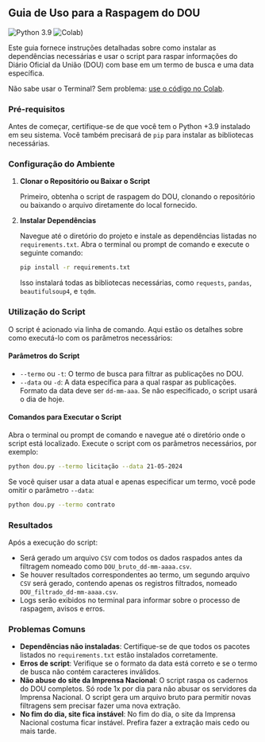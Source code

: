 ## Guia de Uso para a Raspagem do DOU

![Python 3.9](https://img.shields.io/badge/python-%3E%3D3.9-blue)
![Colab](https://img.shields.io/badge/Colab-F9AB00?style=for-the-badge&logo=googlecolab&color=525252))

Este guia fornece instruções detalhadas sobre como instalar as dependências necessárias e usar o script para raspar informações do Diário Oficial da União (DOU) com base em um termo de busca e uma data específica.

Não sabe usar o Terminal? Sem problema: [use o código no Colab](https://colab.research.google.com/drive/15mF8bDk223k_Rn3o-eQMMMWEvNlGsgqC?usp=sharing#scrollTo=UhvOUzCUb8Jf).
### Pré-requisitos

Antes de começar, certifique-se de que você tem o Python +3.9 instalado em seu sistema. Você também precisará de `pip` para instalar as bibliotecas necessárias.

### Configuração do Ambiente

1. **Clonar o Repositório ou Baixar o Script**

   Primeiro, obtenha o script de raspagem do DOU, clonando o repositório ou baixando o arquivo diretamente do local fornecido.

2. **Instalar Dependências**

   Navegue até o diretório do projeto e instale as dependências listadas no `requirements.txt`. Abra o terminal ou prompt de comando e execute o seguinte comando:

   ```bash
   pip install -r requirements.txt
   ```

   Isso instalará todas as bibliotecas necessárias, como `requests`, `pandas`, `beautifulsoup4`, e `tqdm`.

### Utilização do Script

O script é acionado via linha de comando. Aqui estão os detalhes sobre como executá-lo com os parâmetros necessários:

#### Parâmetros do Script

- `--termo` ou `-t`: O termo de busca para filtrar as publicações no DOU.
- `--data` ou `-d`: A data específica para a qual raspar as publicações. Formato da data deve ser `dd-mm-aaa`. Se não especificado, o script usará o dia de hoje.

#### Comandos para Executar o Script

Abra o terminal ou prompt de comando e navegue até o diretório onde o script está localizado. Execute o script com os parâmetros necessários, por exemplo:

```bash
python dou.py --termo licitação --data 21-05-2024
```

Se você quiser usar a data atual e apenas especificar um termo, você pode omitir o parâmetro `--data`:

```bash
python dou.py --termo contrato
```

### Resultados

Após a execução do script:

- Será gerado um arquivo `CSV` com todos os dados raspados antes da filtragem nomeado como `DOU_bruto_dd-mm-aaaa.csv`.
- Se houver resultados correspondentes ao termo, um segundo arquivo `CSV` será gerado, contendo apenas os registros filtrados, nomeado `DOU_filtrado_dd-mm-aaaa.csv`.
- Logs serão exibidos no terminal para informar sobre o processo de raspagem, avisos e erros.

### Problemas Comuns

- **Dependências não instaladas**: Certifique-se de que todos os pacotes listados no `requirements.txt` estão instalados corretamente.
- **Erros de script**: Verifique se o formato da data está correto e se o termo de busca não contém caracteres inválidos.
- **Não abuse do site da Imprensa Nacional**: O script raspa os cadernos do DOU completos. Só rode 1x por dia para não abusar os servidores da Imprensa Nacional. O script gera um arquivo bruto para permitir novas filtragens sem precisar fazer uma nova extração.
- **No fim do dia, site fica instável**: No fim do dia, o site da Imprensa Nacional costuma ficar instável. Prefira fazer a extração mais cedo ou mais tarde.
